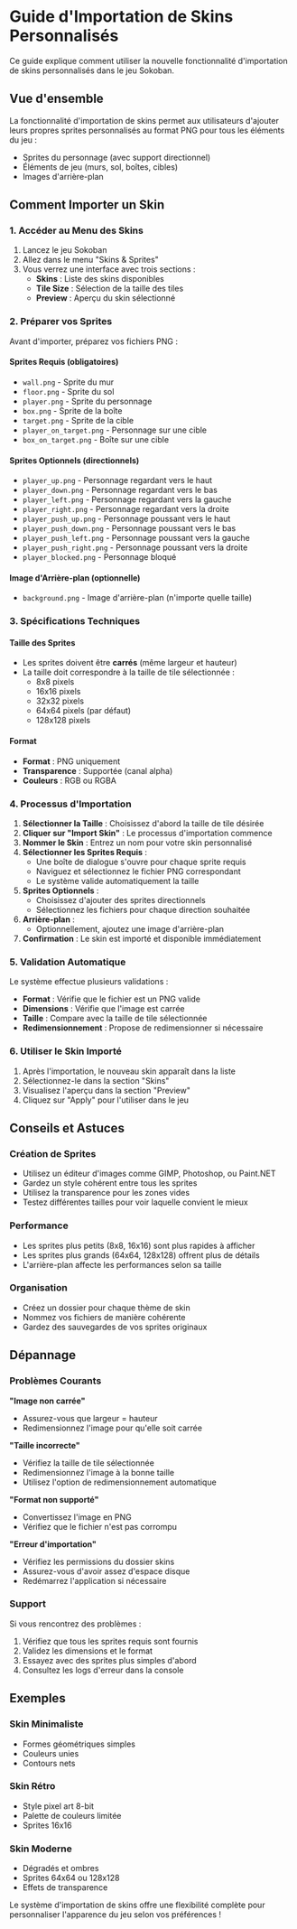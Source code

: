 # Guide d'Importation de Skins Personnalisés

Ce guide explique comment utiliser la nouvelle fonctionnalité d'importation de skins personnalisés dans le jeu Sokoban.

## Vue d'ensemble

La fonctionnalité d'importation de skins permet aux utilisateurs d'ajouter leurs propres sprites personnalisés au format PNG pour tous les éléments du jeu :
- Sprites du personnage (avec support directionnel)
- Éléments de jeu (murs, sol, boîtes, cibles)
- Images d'arrière-plan

## Comment Importer un Skin

### 1. Accéder au Menu des Skins

1. Lancez le jeu Sokoban
2. Allez dans le menu "Skins & Sprites"
3. Vous verrez une interface avec trois sections :
   - **Skins** : Liste des skins disponibles
   - **Tile Size** : Sélection de la taille des tiles
   - **Preview** : Aperçu du skin sélectionné

### 2. Préparer vos Sprites

Avant d'importer, préparez vos fichiers PNG :

#### Sprites Requis (obligatoires)
- `wall.png` - Sprite du mur
- `floor.png` - Sprite du sol
- `player.png` - Sprite du personnage
- `box.png` - Sprite de la boîte
- `target.png` - Sprite de la cible
- `player_on_target.png` - Personnage sur une cible
- `box_on_target.png` - Boîte sur une cible

#### Sprites Optionnels (directionnels)
- `player_up.png` - Personnage regardant vers le haut
- `player_down.png` - Personnage regardant vers le bas
- `player_left.png` - Personnage regardant vers la gauche
- `player_right.png` - Personnage regardant vers la droite
- `player_push_up.png` - Personnage poussant vers le haut
- `player_push_down.png` - Personnage poussant vers le bas
- `player_push_left.png` - Personnage poussant vers la gauche
- `player_push_right.png` - Personnage poussant vers la droite
- `player_blocked.png` - Personnage bloqué

#### Image d'Arrière-plan (optionnelle)
- `background.png` - Image d'arrière-plan (n'importe quelle taille)

### 3. Spécifications Techniques

#### Taille des Sprites
- Les sprites doivent être **carrés** (même largeur et hauteur)
- La taille doit correspondre à la taille de tile sélectionnée :
  - 8x8 pixels
  - 16x16 pixels
  - 32x32 pixels
  - 64x64 pixels (par défaut)
  - 128x128 pixels

#### Format
- **Format** : PNG uniquement
- **Transparence** : Supportée (canal alpha)
- **Couleurs** : RGB ou RGBA

### 4. Processus d'Importation

1. **Sélectionner la Taille** : Choisissez d'abord la taille de tile désirée
2. **Cliquer sur "Import Skin"** : Le processus d'importation commence
3. **Nommer le Skin** : Entrez un nom pour votre skin personnalisé
4. **Sélectionner les Sprites Requis** : 
   - Une boîte de dialogue s'ouvre pour chaque sprite requis
   - Naviguez et sélectionnez le fichier PNG correspondant
   - Le système valide automatiquement la taille
5. **Sprites Optionnels** : 
   - Choisissez d'ajouter des sprites directionnels
   - Sélectionnez les fichiers pour chaque direction souhaitée
6. **Arrière-plan** : 
   - Optionnellement, ajoutez une image d'arrière-plan
7. **Confirmation** : Le skin est importé et disponible immédiatement

### 5. Validation Automatique

Le système effectue plusieurs validations :
- **Format** : Vérifie que le fichier est un PNG valide
- **Dimensions** : Vérifie que l'image est carrée
- **Taille** : Compare avec la taille de tile sélectionnée
- **Redimensionnement** : Propose de redimensionner si nécessaire

### 6. Utiliser le Skin Importé

1. Après l'importation, le nouveau skin apparaît dans la liste
2. Sélectionnez-le dans la section "Skins"
3. Visualisez l'aperçu dans la section "Preview"
4. Cliquez sur "Apply" pour l'utiliser dans le jeu

## Conseils et Astuces

### Création de Sprites
- Utilisez un éditeur d'images comme GIMP, Photoshop, ou Paint.NET
- Gardez un style cohérent entre tous les sprites
- Utilisez la transparence pour les zones vides
- Testez différentes tailles pour voir laquelle convient le mieux

### Performance
- Les sprites plus petits (8x8, 16x16) sont plus rapides à afficher
- Les sprites plus grands (64x64, 128x128) offrent plus de détails
- L'arrière-plan affecte les performances selon sa taille

### Organisation
- Créez un dossier pour chaque thème de skin
- Nommez vos fichiers de manière cohérente
- Gardez des sauvegardes de vos sprites originaux

## Dépannage

### Problèmes Courants

**"Image non carrée"**
- Assurez-vous que largeur = hauteur
- Redimensionnez l'image pour qu'elle soit carrée

**"Taille incorrecte"**
- Vérifiez la taille de tile sélectionnée
- Redimensionnez l'image à la bonne taille
- Utilisez l'option de redimensionnement automatique

**"Format non supporté"**
- Convertissez l'image en PNG
- Vérifiez que le fichier n'est pas corrompu

**"Erreur d'importation"**
- Vérifiez les permissions du dossier skins
- Assurez-vous d'avoir assez d'espace disque
- Redémarrez l'application si nécessaire

### Support

Si vous rencontrez des problèmes :
1. Vérifiez que tous les sprites requis sont fournis
2. Validez les dimensions et le format
3. Essayez avec des sprites plus simples d'abord
4. Consultez les logs d'erreur dans la console

## Exemples

### Skin Minimaliste
- Formes géométriques simples
- Couleurs unies
- Contours nets

### Skin Rétro
- Style pixel art 8-bit
- Palette de couleurs limitée
- Sprites 16x16

### Skin Moderne
- Dégradés et ombres
- Sprites 64x64 ou 128x128
- Effets de transparence

Le système d'importation de skins offre une flexibilité complète pour personnaliser l'apparence du jeu selon vos préférences !